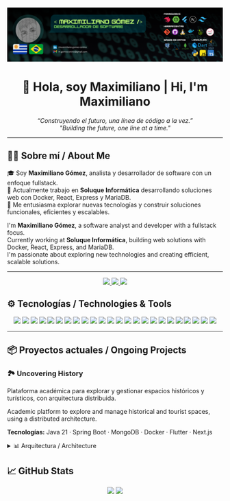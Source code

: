 <div align="center">

![](/portada_de_github.png)
  
</div>
<h1 align="center">👋 Hola, soy Maximiliano | Hi, I'm Maximiliano</h1>

<p align="center">
  <em>
    “Construyendo el futuro, una línea de código a la vez.”
    <br/>
    "Building the future, one line at a time."
  </em>
</p>

---

## 🧑‍💻 Sobre mí / About Me

🎓 Soy **Maximiliano Gómez**, analista y desarrollador de software con un enfoque fullstack.  
💼 Actualmente trabajo en **Soluque Informática** desarrollando soluciones web con Docker, React, Express y MariaDB.  
🚀 Me entusiasma explorar nuevas tecnologías y construir soluciones funcionales, eficientes y escalables.  

I'm **Maximiliano Gómez**, a software analyst and developer with a fullstack focus.  
Currently working at **Soluque Informática**, building web solutions with Docker, React, Express, and MariaDB.  
I'm passionate about exploring new technologies and creating efficient, scalable solutions.

---

<p align="center"> 
  <a href="mailto:m.gomezcoitino@gmail.com"> 
    <img src="https://img.shields.io/badge/Email-D14836?style=flat&logo=gmail&logoColor=white" /> 
    </a> 
  <a href="https://www.linkedin.com/in/maximiliano-gomez-coitino/"> 
    <img src="https://img.shields.io/badge/LinkedIn-0A66C2?style=flat&logo=linkedin&logoColor=white" /> 
  </a> 
  <a href="https://github.com/MaxGoxt"> 
    <img src="https://img.shields.io/badge/GitHub-181717?style=flat&logo=github&logoColor=white" /> 
  </a> 
</p>


## ⚙️ Tecnologías / Technologies & Tools

<p align="center">
  <img src="https://img.shields.io/badge/Linux-FCC624?style=flat&logo=linux&logoColor=black" />
  <img src="https://img.shields.io/badge/Bash-4EAA25?style=flat&logo=gnubash&logoColor=white" />
  <img src="https://img.shields.io/badge/Docker-2496ED?style=flat&logo=docker&logoColor=white" />
  <img src="https://img.shields.io/badge/React-61DAFB?style=flat&logo=react&logoColor=black" />
  <img src="https://img.shields.io/badge/Next.js-000000?style=flat&logo=next.js&logoColor=white" />
  <img src="https://img.shields.io/badge/Express-000000?style=flat&logo=express&logoColor=white" />
  <img src="https://img.shields.io/badge/Node.js-339933?style=flat&logo=node.js&logoColor=white" />
  <img src="https://img.shields.io/badge/NestJS-E0234E?style=flat&logo=nestjs&logoColor=white" />
  <img src="https://img.shields.io/badge/TypeScript-3178C6?style=flat&logo=typescript&logoColor=white" />
  <img src="https://img.shields.io/badge/Java-007396?style=flat&logo=java&logoColor=white" />
  <img src="https://img.shields.io/badge/Spring Boot-6DB33F?style=flat&logo=springboot&logoColor=white" />
  <img src="https://img.shields.io/badge/Python-3776AB?style=flat&logo=python&logoColor=white" />
  <img src="https://img.shields.io/badge/GoogleColab-F9AB00?style=flat&logo=googlecolab&logoColor=white" />
  <img src="https://img.shields.io/badge/Flask-000000?style=flat&logo=flask&logoColor=white" />
  <img src="https://img.shields.io/badge/Flutter-02569B?style=flat&logo=flutter&logoColor=white" />
  <img src="https://img.shields.io/badge/Tailwind-38B2AC?style=flat&logo=tailwind-css&logoColor=white" />
  <img src="https://img.shields.io/badge/MongoDB-47A248?style=flat&logo=mongodb&logoColor=white" />
  <img src="https://img.shields.io/badge/PostgreSQL-336791?style=flat&logo=postgresql&logoColor=white" />
  <img src="https://img.shields.io/badge/MySQL-4479A1?style=flat&logo=mysql&logoColor=white" />
  <img src="https://img.shields.io/badge/Prisma-2D3748?style=flat&logo=prisma&logoColor=white" />
  <img src="https://img.shields.io/badge/Firebase-FFCA28?style=flat&logo=firebase&logoColor=black" />
  <img src="https://img.shields.io/badge/Postman-FF6C37?style=flat&logo=postman&logoColor=white" />
  <img src="https://img.shields.io/badge/n8n-EA4B71?style=flat&logo=n8n&logoColor=white" />
  <img src="https://img.shields.io/badge/Strapi-4945FF?style=flat&logo=strapi&logoColor=white" />
</p>

---

## 📦 Proyectos actuales / Ongoing Projects

### 🏞️ Uncovering History

Plataforma académica para explorar y gestionar espacios históricos y turísticos, con arquitectura distribuida.

Academic platform to explore and manage historical and tourist spaces, using a distributed architecture.

**Tecnologías:** Java 21 · Spring Boot · MongoDB · Docker · Flutter · Next.js

<details>
<summary>📊 Arquitectura / Architecture</summary>

```mermaid
flowchart LR

subgraph Backend
    DB[(🗄️ Database)]
    API{🖥️ API}
end

subgraph Frontend
    Historian[📱 Historian App]
    Tourist[📱 Tourist App]
    Admin[🌐 Admin App]
end

DB --> API
API --> DB
   
API --> Admin & Tourist & Historian
Admin & Historian & Tourist --> API
```
</details>

## 📈 GitHub Stats
<p align="center"> 
  <img src="https://github-readme-stats.vercel.app/api?username=MaxGoxt&show_icons=true&theme=github_dark&locale=es" height="160" /> 
  <img src="https://github-readme-stats.vercel.app/api/top-langs/?username=MaxGoxt&layout=compact&theme=github_dark&langs_count=8" height="160" /> 
</p>
